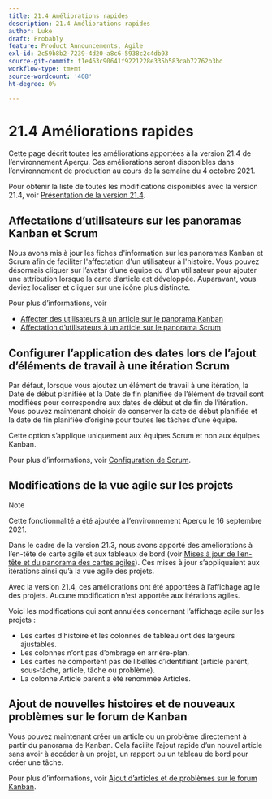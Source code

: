 ```yaml
---
title: 21.4 Améliorations rapides
description: 21.4 Améliorations rapides
author: Luke
draft: Probably
feature: Product Announcements, Agile
exl-id: 2c59b8b2-7239-4d20-a8c6-5938c2c4db93
source-git-commit: f1e463c90641f9221228e335b583cab72762b3bd
workflow-type: tm+mt
source-wordcount: '408'
ht-degree: 0%

---
```


# 21.4 Améliorations rapides

Cette page décrit toutes les améliorations apportées à la version 21.4 de l’environnement Aperçu. Ces améliorations seront disponibles dans l’environnement de production au cours de la semaine du 4 octobre 2021.

Pour obtenir la liste de toutes les modifications disponibles avec la version 21.4, voir [Présentation de la version 21.4](../../../product-announcements/product-releases/21.4-release-activity/21-4-release-overview.md).

## Affectations d’utilisateurs sur les panoramas Kanban et Scrum

Nous avons mis à jour les fiches d&#39;information sur les panoramas Kanban et Scrum afin de faciliter l&#39;affectation d&#39;un utilisateur à l&#39;histoire. Vous pouvez désormais cliquer sur l’avatar d’une équipe ou d’un utilisateur pour ajouter une attribution lorsque la carte d’article est développée. Auparavant, vous deviez localiser et cliquer sur une icône plus distincte.

Pour plus d’informations, voir

* [Affecter des utilisateurs à un article sur le panorama Kanban](../../../agile/use-kanban-in-an-agile-team/assign-users-to-a-story.md)
* [Affectation d’utilisateurs à un article sur le panorama Scrum](../../../agile/use-scrum-in-an-agile-team/scrum-board/assign-users-to-a-story-scrum.md)

## Configurer l’application des dates lors de l’ajout d’éléments de travail à une itération Scrum

Par défaut, lorsque vous ajoutez un élément de travail à une itération, la Date de début planifiée et la Date de fin planifiée de l’élément de travail sont modifiées pour correspondre aux dates de début et de fin de l’itération. Vous pouvez maintenant choisir de conserver la date de début planifiée et la date de fin planifiée d’origine pour toutes les tâches d’une équipe.

Cette option s’applique uniquement aux équipes Scrum et non aux équipes Kanban.

Pour plus d’informations, voir [Configuration de Scrum](../../../agile/get-started-with-agile-in-workfront/configure-scrum.md).

## Modifications de la vue agile sur les projets

>[!NOTE]
>
>Cette fonctionnalité a été ajoutée à l’environnement Aperçu le 16 septembre 2021.

Dans le cadre de la version 21.3, nous avons apporté des améliorations à l’en-tête de carte agile et aux tableaux de bord (voir [Mises à jour de l’en-tête et du panorama des cartes agiles](../../../product-announcements/product-releases/21.3-release-activity/21-3-project-enhancements.md#agile)). Ces mises à jour s’appliquaient aux itérations ainsi qu’à la vue agile des projets.

Avec la version 21.4, ces améliorations ont été apportées à l’affichage agile des projets. Aucune modification n’est apportée aux itérations agiles.

Voici les modifications qui sont annulées concernant l’affichage agile sur les projets :

* Les cartes d’histoire et les colonnes de tableau ont des largeurs ajustables.
* Les colonnes n’ont pas d’ombrage en arrière-plan.
* Les cartes ne comportent pas de libellés d’identifiant (article parent, sous-tâche, article, tâche ou problème).
* La colonne Article parent a été renommée Articles.

## Ajout de nouvelles histoires et de nouveaux problèmes sur le forum de Kanban

Vous pouvez maintenant créer un article ou un problème directement à partir du panorama de Kanban. Cela facilite l’ajout rapide d’un nouvel article sans avoir à accéder à un projet, un rapport ou un tableau de bord pour créer une tâche.

Pour plus d’informations, voir [Ajout d’articles et de problèmes sur le forum Kanban](../../../agile/use-kanban-in-an-agile-team/add-story-from-kanban-board.md).

